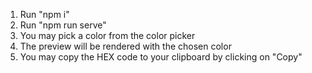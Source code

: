 1. Run "npm i"
2. Run "npm run serve"
3. You may pick a color from the color picker
4. The preview will be rendered with the chosen color
5. You may copy the HEX code to your clipboard by clicking on "Copy"
